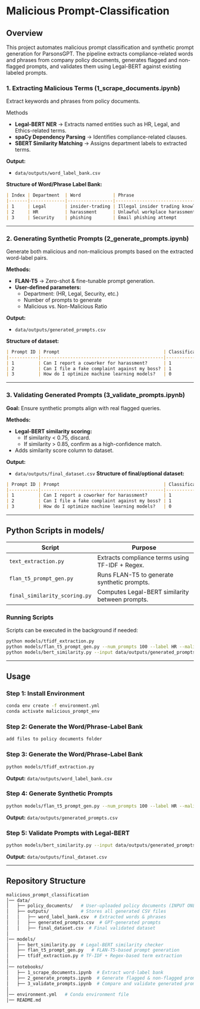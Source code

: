 # Malicious Prompt-Classification
## Overview
This project automates malicious prompt classification and synthetic prompt generation for ParsonsGPT. The pipeline extracts compliance-related words and phrases from company policy documents, generates flagged and non-flagged prompts, and validates them using Legal-BERT against existing labeled prompts.

### 1. Extracting Malicious Terms (1_scrape_documents.ipynb)
Extract keywords and phrases from policy documents.

Methods
- **Legal-BERT NER** → Extracts named entities such as HR, Legal, and Ethics-related terms.
- **spaCy Dependency Parsing** → Identifies compliance-related clauses.
- **SBERT Similarity Matching** → Assigns department labels to extracted terms.

**Output:**
- `data/outputs/word_label_bank.csv`

**Structure of Word/Phrase Label Bank:**
```markdown
| Index | Department  | Word            | Phrase                                   | Flag (0/1) |
|-------|-------------|-----------------|------------------------------------------|------------|
| 1     | Legal       | insider-trading | Illegal insider trading knowledge        | 1          |
| 2     | HR          | harassment      | Unlawful workplace harassment report     | 1          |
| 3     | Security    | phishing        | Email phishing attempt                   | 1          |
```

---

### 2. Generating Synthetic Prompts (2_generate_prompts.ipynb)
Generate both malicious and non-malicious prompts based on the extracted word-label pairs.

**Methods:**
- **FLAN-T5** → Zero-shot & fine-tunable prompt generation.
- **User-defined parameters:**
  - Department: (HR, Legal, Security, etc.)
  - Number of prompts to generate
  - Malicious vs. Non-Malicious Ratio

**Output:**
- `data/outputs/generated_prompts.csv`

**Structure of dataset:**
```markdown
| Prompt ID | Prompt                                       | Classification (0/1)| Department | Confidence Score | Source (Manual/Generated) |
|-----------|----------------------------------------------|---------------------|------------|------------------|---------------------------|
| 1         | Can I report a coworker for harassment?      | 1                   | HR         | 0.97             | Manual                    |
| 2         | Can I file a fake complaint against my boss? | 1                   | HR         | 0.92             | Generated                 |
| 3         | How do I optimize machine learning models?   | 0                   | None       | 0.99             | Manual                    |
```

---

### 3. Validating Generated Prompts (3_validate_prompts.ipynb)
**Goal:** Ensure synthetic prompts align with real flagged queries.

**Methods:**
- **Legal-BERT similarity scoring:**
  - If similarity < 0.75, discard.
  - If similarity > 0.85, confirm as a high-confidence match.
- Adds similarity score column to dataset.

**Output:**
- `data/outputs/final_dataset.csv`
**Structure of final/optional dataset:**
```markdown
| Prompt ID | Prompt                                       | Classification (0/1)| Department | Confidence Score | Source (Manual/Generated) | Similarity Score |
|-----------|----------------------------------------------|---------------------|------------|------------------|---------------------------|------------------|
| 1         | Can I report a coworker for harassment?      | 1                   | HR         | 0.97             | Manual                    | 1.00             |
| 2         | Can I file a fake complaint against my boss? | 1                   | HR         | 0.92             | Generated                 | 0.85             |
| 3         | How do I optimize machine learning models?   | 0                   | None       | 0.99             | Manual                    | 1.00             |
```


---

## Python Scripts in models/

| Script                  | Purpose                                         |
|-------------------------|-------------------------------------------------|
| `text_extraction.py`   | Extracts compliance terms using TF-IDF + Regex.  |
| `flan_t5_prompt_gen.py` | Runs FLAN-T5 to generate synthetic prompts.     |
| `final_similarity_scoring.py`    | Computes Legal-BERT similarity between prompts. |

### Running Scripts
Scripts can be executed in the background if needed:
```sh
python models/tfidf_extraction.py
python models/flan_t5_prompt_gen.py --num_prompts 100 --label HR --malicious_ratio 0.5
python models/bert_similarity.py --input data/outputs/generated_prompts.csv
```

---

## Usage

### Step 1: Install Environment
```sh
conda env create -f environment.yml
conda activate malicious_prompt_env
```
### Step 2: Generate the Word/Phrase-Label Bank
```sh
add files to policy documents folder
```

### Step 3: Generate the Word/Phrase-Label Bank
```sh
python models/tfidf_extraction.py
```
**Output:** `data/outputs/word_label_bank.csv`

### Step 4: Generate Synthetic Prompts
```sh
python models/flan_t5_prompt_gen.py --num_prompts 100 --label HR --malicious_ratio 0.5
```
**Output:** `data/outputs/generated_prompts.csv`

### Step 5: Validate Prompts with Legal-BERT
```sh
python models/bert_similarity.py --input data/outputs/generated_prompts.csv
```
**Output:** `data/outputs/final_dataset.csv`

---

## Repository Structure
```bash
malicious_prompt_classification
│── data/
│   ├── policy_documents/   # User-uploaded policy documents (INPUT ONLY)
│   ├── outputs/            # Stores all generated CSV files
│   │   ├── word_label_bank.csv  # Extracted words & phrases
│   │   ├── generated_prompts.csv  # GPT-generated prompts
│   │   ├── final_dataset.csv  # Final validated dataset
│
│── models/
│   ├── bert_similarity.py  # Legal-BERT similarity checker
│   ├── flan_t5_prompt_gen.py   # FLAN-T5-based prompt generation
│   ├── tfidf_extraction.py # TF-IDF + Regex-based term extraction
│
│── notebooks/
│   ├── 1_scrape_documents.ipynb  # Extract word-label bank
│   ├── 2_generate_prompts.ipynb  # Generate flagged & non-flagged prompts
│   ├── 3_validate_prompts.ipynb  # Compare and validate generated prompts
│
│── environment.yml   # Conda environment file
│── README.md

